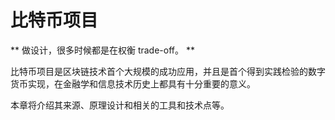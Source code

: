 # 比特币项目

** 做设计，很多时候都是在权衡 trade-off。 **

比特币项目是区块链技术首个大规模的成功应用，并且是首个得到实践检验的数字货币实现，在金融学和信息技术历史上都具有十分重要的意义。

本章将介绍其来源、原理设计和相关的工具和技术点等。